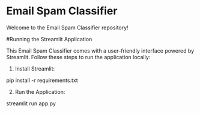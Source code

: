 # Email Spam Classifier

Welcome to the Email Spam Classifier repository!

#Running the Streamlit Application

This Email Spam Classifier comes with a user-friendly interface powered by Streamlit. Follow these steps to run the application locally:

1. Install Streamlit:

pip install -r requirements.txt

2. Run the Application:

streamlit run app.py
